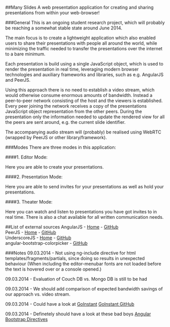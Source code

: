 ##Many Slides
A web presentation application for creating and sharing presentations from within your web-browser!

###General
This is an ongoing student research project, which will probably be reaching a somewhat stable state around June 2014.

The main focus is to create a lightweight application which also enabled users to share their presentations with people all around the world, while minimizing the traffic needed to transfer the presentations over the internet to a bare minimum.

Each presentation is build using a single JavaScript object, which is used to render the presentation in real time, leveraging modern browser technologies and auxiliary frameworks and libraries, such as e.g. AngularJS and PeerJS.

Using this approach there is no need to establish a video stream, which would otherwise consume enormous amounts of bandwidth. Instead a peer-to-peer network consisting of the host and the viewers is established. Every peer joining the network receives a copy of the presentations JavaScript object representation from the other peers. During the presentation only the information needed to update the rendered view for all the peers are sent around, e.g. the current slide identifier.

The accompanying audio stream will (probably) be realised using WebRTC (wrapped by PeerJS or other library/framework).

###Modes
There are three modes in this application:

####1. Editor Mode:

Here you are able to create your presentations.

####2. Presentation Mode:

Here you are able to send invites for your presentations as well as hold your presentations.

####3. Theater Mode:

Here you can watch and listen to presentations you have got invites to in real time.
There is also a chat available for all written communication needs.

##List of external sources
AngularJS - [Home](https://angularjs.org) - [GitHub](https://github.com/angular/angular.js)  
PeerJS - [Home](https://peerjs.com) - [GitHub](https://github.com/peers/peerjs)  
UnderscoreJS - [Home](https://underscorejs.org) - [GitHub](https://github.com/jashkenas/underscore)  
angular-bootstrap-colorpicker - [GitHub](https://github.com/buberdds/angular-bootstrap-colorpicker)  

###Notes
09.03.2014 - Not using ng-include directive for html templates/fragments/partials, since doing so results in unexpected behaviour
    (When including the editor-menubar fonts are not loaded before the text is hovered over or a console opened.)
    
09.03.2014 - Evaluation of Couch DB vs. Mongo DB is still to be had

09.03.2014 - We should add comparison of expected bandwidth savings of our approach vs. video stream.

09.03.2014 - Could have a look at [GoInstant](https://goinstant.com)
[GoInstant GitHub](https://github.com/goinstant/webrtc)

09.03.2014 - Definetely should have a look at these bad boys [Angular Bootstrap Directives](http://angular-ui.github.io/bootstrap/)


